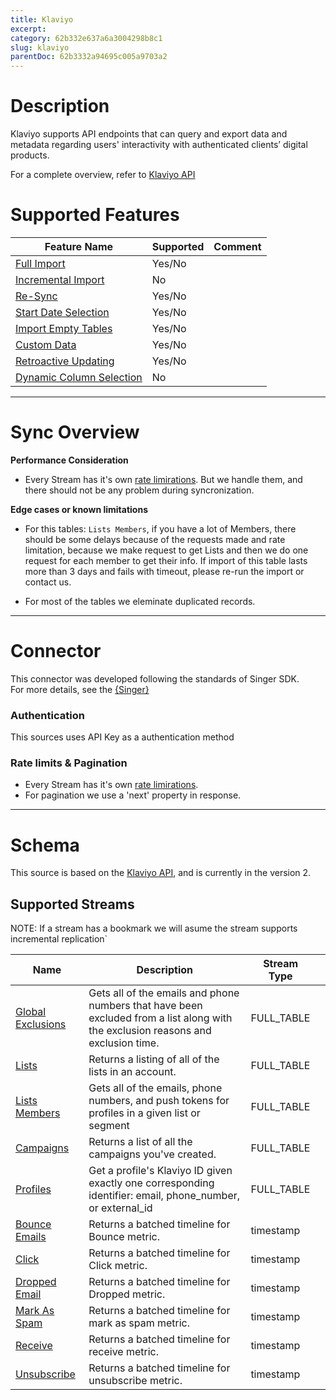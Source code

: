 ```yaml
---
title: Klaviyo
excerpt: 
category: 62b332e637a6a3004298b8c1
slug: klaviyo
parentDoc: 62b3332a94695c005a9703a2
---
```


# Description

Klaviyo supports API endpoints that can query and export data and metadata regarding users' interactivity with authenticated clients’ digital products.

For a complete overview, refer to [Klaviyo API](https://developers.klaviyo.com/en)

# Supported Features

| **Feature Name**                                                                        | **Supported** | **Comment** |
| --------------------------------------------------------------------------------------- | ------------- | ----------- |
| [Full Import](https://docs.y42.com/docs/features#full-import)                           | Yes/No        |             |
| [Incremental Import](https://docs.y42.com/docs/features#partial-import)                     | No            |             |
| [Re-Sync](https://docs.y42.com/docs/features#re-sync)                                   | Yes/No        |             |
| [Start Date Selection](https://docs.y42.com/docs/features#start-date-selection)         | Yes/No        |             |
| [Import Empty Tables](https://docs.y42.com/docs/features#import-empty-table)            | Yes/No        |             |
| [Custom Data](https://docs.y42.com/docs/features#custom-data)                           | Yes/No        |             |
| [Retroactive Updating](https://docs.y42.com/docs/features#retroactive-updating)         | Yes/No        |             |
| [Dynamic Column Selection](https://docs.y42.com/docs/features#dynamic-column-selection) | No            |             |

***



# Sync Overview

**Performance Consideration**

- Every Stream has it's own [rate limirations](https://developers.klaviyo.com/en/reference/api-overview#rate-limits). But we handle them, and there should not be any problem during syncronization.

**Edge cases or known limitations**

- For this tables: `Lists Members`, if you have a lot of Members, there should be some delays because of the requests made and rate limitation, because we make request to get Lists and then we do one request for each member to get their info. If import of this table lasts more than 3 days and fails with timeout, please re-run the import or contact us.

- For most of the tables we eleminate duplicated records. 

***



# Connector

This connector was developed following the standards of Singer SDK.  
 For more details, see the [{Singer}]({https://www.singer.io/})

### Authentication

This sources uses API Key as a authentication method

### Rate limits & Pagination

- Every Stream has it's own [rate limirations](https://developers.klaviyo.com/en/reference/api-overview#rate-limits).
- For pagination we use a 'next' property in response. 

***



# Schema

This source is based on the [ Klaviyo API](https://developers.klaviyo.com/en/reference/api-overview), and is currently in the version 2.

## Supported Streams

NOTE: If a stream has a bookmark we will asume the stream supports incremental replication\`

| Name                                                                                   | Description                                                                                                                       | Stream Type |   |
| -------------------------------------------------------------------------------------- | --------------------------------------------------------------------------------------------------------------------------------- | ----------- | - |
| [Global Exclusions](https://developers.klaviyo.com/en/reference/get-global-exclusions) | Gets all of the emails and phone numbers that have been excluded from a list along with the exclusion reasons and exclusion time. | FULL_TABLE  |   |
| [Lists](https://developers.klaviyo.com/en/reference/get-lists)                         | Returns a listing of all of the lists in an account.                                                                              | FULL_TABLE  |   |
| [Lists Members](https://developers.klaviyo.com/en/reference/get-members)               | Gets all of the emails, phone numbers, and push tokens for profiles in a given list or segment                                    | FULL_TABLE  |   |
| [Campaigns](https://developers.klaviyo.com/en/reference/get-campaigns)                 | Returns a list of all the campaigns you've created.                                                                               | FULL_TABLE  |   |
| [Profiles](https://developers.klaviyo.com/en/reference/get-profile-id)                 | Get a profile's Klaviyo ID given exactly one corresponding identifier: email, phone_number, or external_id                        | FULL_TABLE  |   |
| [Bounce Emails](https://developers.klaviyo.com/en/reference/metrics-timeline)          | Returns a batched timeline for Bounce metric.                                                                                     | timestamp   |   |
| [Click](https://developers.klaviyo.com/en/reference/metrics-timeline)                  | Returns a batched timeline for Click metric.                                                                                      | timestamp   |   |
| [Dropped Email](https://developers.klaviyo.com/en/reference/metrics-timeline)          | Returns a batched timeline for Dropped metric.                                                                                    | timestamp   |   |
| [Mark As Spam](https://developers.klaviyo.com/en/reference/metrics-timeline)           | Returns a batched timeline for mark as spam metric.                                                                               | timestamp   |   |
| [Receive](https://developers.klaviyo.com/en/reference/metrics-timeline)                | Returns a batched timeline for receive metric.                                                                                    | timestamp   |   |
| [Unsubscribe](https://developers.klaviyo.com/en/reference/metrics-timeline)            | Returns a batched timeline for unsubscribe metric.                                                                                | timestamp   |   |
